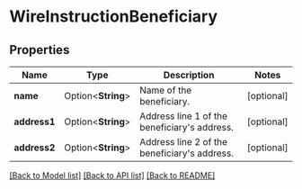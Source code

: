 # WireInstructionBeneficiary

## Properties

Name | Type | Description | Notes
------------ | ------------- | ------------- | -------------
**name** | Option<**String**> | Name of the beneficiary. | [optional]
**address1** | Option<**String**> | Address line 1 of the beneficiary's address. | [optional]
**address2** | Option<**String**> | Address line 2 of the beneficiary's address. | [optional]

[[Back to Model list]](../README.md#documentation-for-models) [[Back to API list]](../README.md#documentation-for-api-endpoints) [[Back to README]](../README.md)


